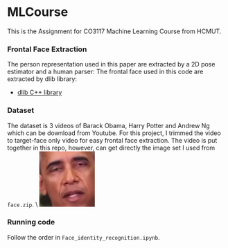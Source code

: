 # MLCourse
This is the Assignment for CO3117 Machine Learning Course from HCMUT.

### Frontal Face Extraction
The person representation used in this paper are extracted by a 2D pose estimator and a human parser:
The frontal face used in this code are extracted by dlib library:
* [dlib C++ library](https://github.com/davisking/dlib)

### Dataset
The dataset is 3 videos of Barack Obama, Harry Potter and Andrew Ng which can be download from Youtube. For this project, I trimmed the video to target-face only video for easy frontal face extraction. The video is put together in this repo, however, can get directly the image set I used from ```face.zip```. \\
![Face](./img/191.jpg)

### Running code
Follow the order in ```Face_identity_recognition.ipynb```.


<!---
### Todo list
- [x] Code of testing the first stage.
- [x] Data preparation code.
- [x] Code of training the first stage.
- [x] Shape context matching and warping.
- [x] Code of testing the second stage.
- [x] Code of training the second stage.
-->
